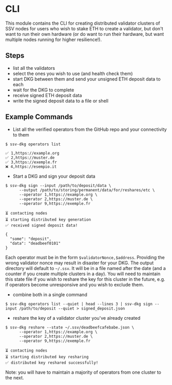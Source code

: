 # CLI

This module contains the CLI for creating distributed validator clusters of SSV nodes for users who wish to stake ETH to create a validator, but don't want to run their own hardware (or do want to run their hardware, but want multiple nodes running for higher resilience!).


## Steps
- list all the validators
- select the ones you wish to use (and health check them)
- start DKG between them and send your unsigned ETH deposit data to each
- wait for the DKG to complete
- receive signed ETH deposit data
- write the signed deposit data to a file or shell


## Example Commands

- List all the verified operators from the GitHub repo and your connectivity to them
```shell
$ ssv-dkg operators list

✅ 1,https://example.org
✅ 2,https://muster.de
✅ 3,https://exemple.fr
❌ 4,https://esempio.it
```

- Start a DKG and sign your deposit data
```shell
$ ssv-dkg sign --input /path/to/deposit/data \
      --output /path/to/storing/permanent/data/for/reshares/etc \
      --operator 1,https://example.org \
      --operator 2,https://muster.de \
      --operator 9,https://exemple.fr

⏳ contacting nodes
⏳ starting distributed key generation
✅ received signed deposit data!

{
  "some": "deposit",
  "data": "deadbeef0101"
}
```
Each operator must be in the form `$validatorNonce,$address`. Providing the wrong validator nonce may result in disaster for your DKG.
The output directory will default to `~/.ssv`. It will be in a file named after the date (and a counter if you create multiple clusters in a day). 
You will need to maintain this state file if you wish to reshare the key for this cluster in the future, e.g. if operators become unresponsive and you wish to exclude them. 

- combine both in a single command
```shell
$ ssv-dkg operators list --quiet | head --lines 3 | ssv-dkg sign --input /path/to/deposit --quiet > signed_deposit.json 
```

- reshare the key of a validator cluster you've already created
```shell
$ ssv-dkg reshare --state ~/.ssv/deadbeefcafebabe.json \
      --operator 1,https://example.org \
      --operator 2,https://muster.de \
      --operator 9,https://exemple.fr

⏳ contacting nodes
⏳ starting distributed key resharing
✅ distributed key reshared successfully!
```
Note: you will have to maintain a majority of operators from one cluster to the next.
